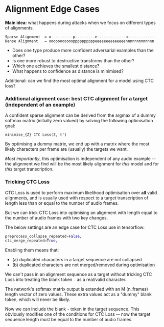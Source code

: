 # Alignment Edge Cases

**Main idea:** what happens during attacks when we focus on different types of alignments.

```
Sparse Alignment  = o----------p---------e-------------n------------
Dense Alignment   = oooooooooooppppppppppeeeeeeeeeeeeeennnnnnnnnnnnn
```
- Does one type produce more confident adversarial examples than the other?
- Is one more robust to destructive transforms than the other?
- Which one achieves the smallest distance?
- What happens to confidence as distance is minimised?

Additional: can we find the most optimal alignment for a model using CTC loss?

### Additional alignment case: best CTC alignment for a target (independent of an example)

A confident sparse alignment can be derived from the argmax of a dummy softmax matrix (initially
zero valued) by solving the following optimisation goal:

```
minimise_{Z} CTC Loss(Z, t')
```

By optimising a dummy matrix, we end up with a matrix where the most likely characters per frame are
(usually) the targets we want.

*Most importantly*, this optimisation is independent of any audio example -- the alignment we find
will be the most likely alignment for _this_ model and for _this_ target transcription.


### Tricking CTC Loss

CTC Loss is used to perform maximum likelihood optimisation over **all** valid alignments, and is
usually used with respect to a target transcription of length less than or equal to the number of
audio frames.

But we can trick CTC Loss into optimising an alignment with length equal to the number of audio
frames with two key changes.

The below settings are an edge case for CTC Loss use in tensorflow:
```python
preprocess_collapse_repeated=False,
ctc_merge_repeated=True,
```

Enabling them means that:
- (a) duplicated characters in a target sequence are not collapsed
- (b) duplicated characters are not merged/removed during optimisation

We can't pass in an alignment sequence as a target without tricking CTC Loss into treating the
blank token `-` as a real/valid character.

The network's softmax matrix output is extended with an M (n_frames) length vector of zero values.
These extra values act as a "dummy" blank token, which will never be likely.

Now we can include the blank `-` token in the target sequence. This obviously modifies one of the
conditions for CTC Loss -- now the target sequence length must be equal to the number of audio
frames.

